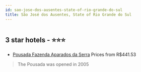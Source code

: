 ```yaml
---
id: sao-jose-dos-ausentes-state-of-rio-grande-do-sul
title: São José dos Ausentes, State of Rio Grande do Sul
---
```


<center><img src="https://static.hotelurbano.com/reservas/prod0/10/10877/5b60de9c91a07_pousada-fazenda-aparados-da-serra.jpg" alt="" /></center>


##  3 star hotels - ⭐️⭐️⭐️

-    [Pousada Fazenda Aparados da Serra](https://us.hurb.com/hotels/sao-jose-dos-ausentes/pousada-fazenda-aparados-da-serra-10877?cmp=18055) Prices from R$441.53
   > The Pousada was opened in 2005
